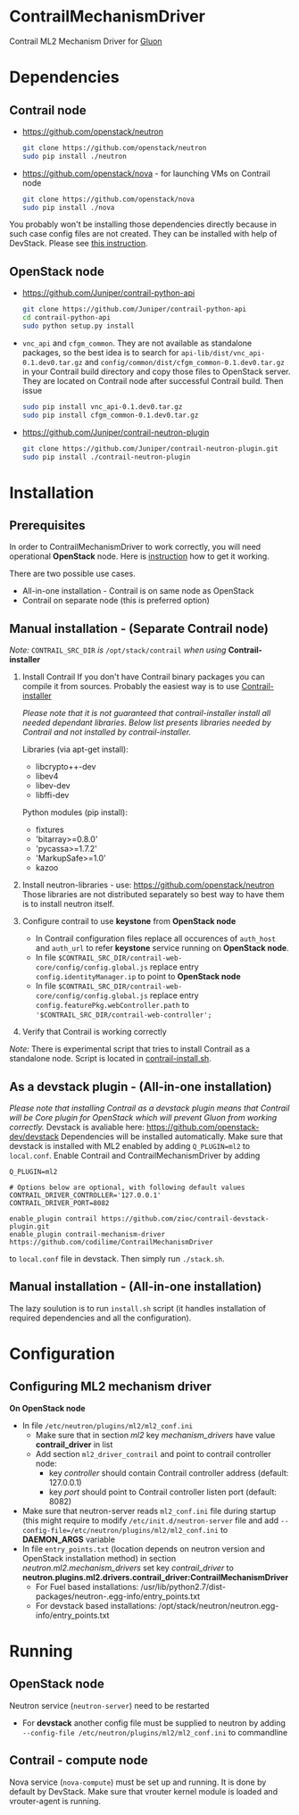 ContrailMechanismDriver
=======================

Contrail ML2 Mechanism Driver for [Gluon](https://wiki.openstack.org/wiki/Gluon "Gluon wiki")

Dependencies
============

Contrail node
-------------

* https://github.com/openstack/neutron
	```sh
	git clone https://github.com/openstack/neutron
	sudo pip install ./neutron
	```
* https://github.com/openstack/nova - for launching VMs on Contrail node
	```sh
	git clone https://github.com/openstack/nova
	sudo pip install ./nova
	```

You probably won't be installing those dependencies directly because in
such case config files are not created. They can be installed with help
of DevStack. Please see [this instruction](./nova-setup.md).

OpenStack node
--------------

* https://github.com/Juniper/contrail-python-api
	```sh
	git clone https://github.com/Juniper/contrail-python-api
	cd contrail-python-api
	sudo python setup.py install
	```

* `vnc_api` and `cfgm_common`. They are not available as standalone packages, so the best idea is to search for
	`api-lib/dist/vnc_api-0.1.dev0.tar.gz` and `config/common/dist/cfgm_common-0.1.dev0.tar.gz` in
	your Contrail build directory and copy those files to OpenStack server. They
	are located on Contrail node after successful Contrail build. Then issue
	```sh
	sudo pip install vnc_api-0.1.dev0.tar.gz
	sudo pip install cfgm_common-0.1.dev0.tar.gz
	```

* https://github.com/Juniper/contrail-neutron-plugin
	```sh
	git clone https://github.com/Juniper/contrail-neutron-plugin.git
	sudo pip install ./contrail-neutron-plugin
	```

Installation
============

Prerequisites
-------------
In order to ContrailMechanismDriver to work correctly, you will need operational **OpenStack** node.
Here is [instruction](./devstack-install.md) how to get it working.

There are two possible use cases.
* All-in-one installation - Contrail is on same node as OpenStack
* Contrail on separate node (this is preferred option)

Manual installation - (Separate Contrail node)
----------------------------------------------
_Note:_ `CONTRAIL_SRC_DIR` _is_ `/opt/stack/contrail` _when using_ **Contrail-installer**

1. Install Contrail
	If you don't have Contrail binary packages you can compile it from sources. Probably the easiest way is to use [Contrail-installer](https://github.com/Juniper/contrail-installer)

	_Please note that it is not guaranteed that contrail-installer install all needed dependant libraries. Below list presents libraries needed by Contrail and not installed by contrail-installer._
	
	Libraries (via apt-get install):
	* libcrypto++-dev
	* libev4
	* libev-dev
	* libffi-dev
	
	Python modules (pip install):
	* fixtures
	* 'bitarray>=0.8.0'
	* 'pycassa>=1.7.2'
	* 'MarkupSafe>=1.0'
	* kazoo
2. Install neutron-libraries - use: https://github.com/openstack/neutron
	Those libraries are not distributed separately so best way to have them is to install neutron itself.
3. Configure contrail to use **keystone** from **OpenStack node**
	* In Contrail configuration files replace all occurences of `auth_host` and `auth_url` to refer **keystone** service running on **OpenStack node**.
	* In file `$CONTRAIL_SRC_DIR/contrail-web-core/config/config.global.js` replace entry `config.identityManager.ip` to point to **OpenStack node**
	* In file `$CONTRAIL_SRC_DIR/contrail-web-core/config/config.global.js` replace entry `config.featurePkg.webController.path` to `'$CONTRAIL_SRC_DIR/contrail-web-controller';`
4. Verify that Contrail is working correctly

_Note:_ There is experimental script that tries to install Contrail as a standalone node. Script is located in [contrail-install.sh](./util/contrail-install.sh).

As a devstack plugin - (All-in-one installation)
------------------------------------------------
_Please note that installing Contrail as a devstack plugin means that Contrail will be Core plugin for OpenStack which will prevent Gluon from working correctly._
Devstack is avaliable here: https://github.com/openstack-dev/devstack
Dependencies will be installed automatically.
Make sure that devstack is installed with ML2 enabled by adding `Q_PLUGIN=ml2` to `local.conf`.
Enable Contrail and ContrailMechanismDriver by adding
```
Q_PLUGIN=ml2

# Options below are optional, with following default values
CONTRAIL_DRIVER_CONTROLLER='127.0.0.1'
CONTRAIL_DRIVER_PORT=8082

enable_plugin contrail https://github.com/zioc/contrail-devstack-plugin.git
enable_plugin contrail-mechanism-driver https://github.com/codilime/ContrailMechanismDriver
```
to `local.conf` file in devstack.
Then simply run `./stack.sh`.

Manual installation - (All-in-one installation)
-----------------------------------------------

The lazy soulution is to run `install.sh` script (it handles installation of required dependencies and all the configuration).

Configuration
=============

Configuring ML2 mechanism driver
--------------------
**On OpenStack node**
* In file `/etc/neutron/plugins/ml2/ml2_conf.ini`
	* Make sure that in section *ml2* key *mechanism_drivers* have value **contrail_driver** in list
	* Add section `ml2_driver_contrail` and point to contrail controller node:
		- key *controller* should contain Contrail controller address (default: 127.0.0.1)
		- key *port* should point to Contrail controller listen port (default: 8082)
* Make sure that neutron-server reads `ml2_conf.ini` file during startup (this might require to modify `/etc/init.d/neutron-server` file and add `--config-file=/etc/neutron/plugins/ml2/ml2_conf.ini` to **DAEMON_ARGS** variable
* In file `entry_points.txt` (location depends on neutron version and OpenStack installation method) in section *neutron.ml2.mechanism_drivers* set key *contrail_driver* to **neutron.plugins.ml2.drivers.contrail_driver:ContrailMechanismDriver**
	* For Fuel based installations: /usr/lib/python2.7/dist-packages/neutron-<version>.egg-info/entry_points.txt
	* For devstack based installations: /opt/stack/neutron/neutron.egg-info/entry_points.txt

Running
=======

OpenStack node
--------------

Neutron service (`neutron-server`) need to be restarted

* For **devstack** another config file must be supplied to neutron by adding `--config-file /etc/neutron/plugins/ml2/ml2_conf.ini` to commandline

Contrail - compute node
-----------------------

Nova service (`nova-compute`) must be set up and running. It is done by default
by DevStack. Make sure that vrouter kernel module is loaded and vrouter-agent is running.
